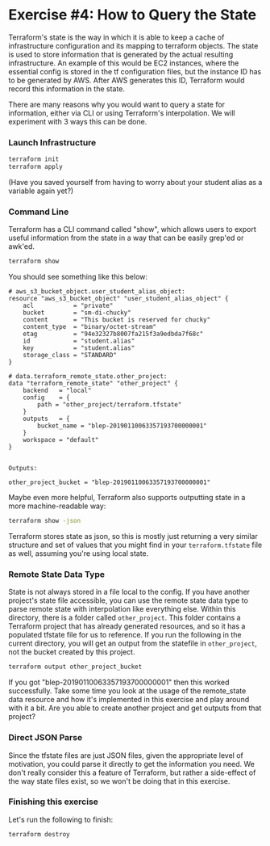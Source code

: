 # Exercise #4: How to Query the State

Terraform's state is the way in which it is able to keep a cache of infrastructure configuration and its
mapping to terraform objects.  The state is used to store information that is generated by the actual resulting
infrastructure.  An example of this would be EC2 instances, where the essential config is stored in the tf 
configuration files, but the instance ID has to be generated by AWS.  After AWS generates this ID, Terraform 
would record this information in the state.

There are many reasons why you would want to query a state for information, either via CLI or using Terraform's 
interpolation.  We will experiment with 3 ways this can be done.

### Launch Infrastructure

```bash
terraform init
terraform apply
```

(Have you saved yourself from having to worry about your student alias as a variable again yet?)

### Command Line

Terraform has a CLI command called "show", which allows users to export useful information from the state in a way 
that can be easily grep'ed or awk'ed.

```bash
terraform show
```

You should see something like this below:

```
# aws_s3_bucket_object.user_student_alias_object: 
resource "aws_s3_bucket_object" "user_student_alias_object" {
    acl           = "private"
    bucket        = "sm-di-chucky"
    content       = "This bucket is reserved for chucky"
    content_type  = "binary/octet-stream"
    etag          = "94e32327b8007fa215f3a9edbda7f68c"
    id            = "student.alias"
    key           = "student.alias"
    storage_class = "STANDARD"
}

# data.terraform_remote_state.other_project: 
data "terraform_remote_state" "other_project" {
    backend   = "local"
    config    = {
        path = "other_project/terraform.tfstate"
    }
    outputs   = {
        bucket_name = "blep-20190110063357193700000001"
    }
    workspace = "default"
}


Outputs:

other_project_bucket = "blep-20190110063357193700000001"
```

Maybe even more helpful, Terraform also supports outputting state in a more machine-readable way:

```bash
terraform show -json
```

Terraform stores state as json, so this is mostly just returning a very similar structure and set of values that you 
might find in your `terraform.tfstate` file as well, assuming you're using local state.

### Remote State Data Type

State is not always stored in a file local to the config. If you have another project's state file accessible, you can 
use the remote state data type to parse remote state with interpolation like everything else.  Within this directory,
there is  a folder called `other_project`.  This folder contains a Terraform project that has already generated resources,
and so it has a populated tfstate file for us to reference.  If you run the following in the current directory, you will
get an output from the statefile in `other_project`, not the bucket created by this project.

```bash
terraform output other_project_bucket
```

If you got "blep-20190110063357193700000001" then this worked successfully. Take some time you look at the usage of the 
remote_state data resource and how it's implemented in this exercise and play around with it a bit. Are you able to 
create another project and get outputs from that project?

### Direct JSON Parse

Since the tfstate files are just JSON files, given the appropriate level of motivation, you could parse it directly to
get the information you need. We don't really consider this a feature of Terraform, but rather a side-effect of the way
state files exist, so we won't be doing that in this exercise.

### Finishing this exercise

Let's run the following to finish:

```bash
terraform destroy
```
